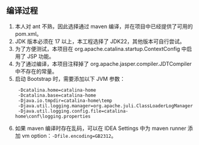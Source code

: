 ## 编译过程

1. 本人对 ant 不熟，因此选择通过 maven 编译，并在项目中已经提供了可用的 pom.xml。
2. JDK 版本必须在 17 以上，本工程选择了 JDK22，其他版本可自行尝试。
3. 为了方便测试，本项目在 org.apache.catalina.startup.ContextConfig 中启用了 JSP 功能。
4. 为了通过编译，本项目注释掉了 org.apache.jasper.compiler.JDTCompiler 中不存在的常量。
5. 启动 Bootstrap 时，需要添加以下 JVM 参数：
   ```shell
    -Dcatalina.home=catalina-home
    -Dcatalina.base=catalina-home
    -Djava.io.tmpdir=catalina-home\temp
    -Djava.util.logging.manager=org.apache.juli.ClassLoaderLogManager
    -Djava.util.logging.config.file=catalina-home\conf\logging.properties
    ```
6. 如果 maven 编译时存在乱码，可以在 IDEA Settings 中为 maven runner 添加 vm option：`-Dfile.encoding=GB2312`。
